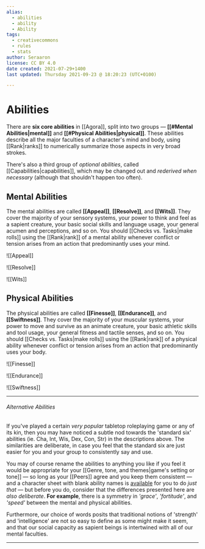```yaml
---
alias:
  - abilities
  - ability
  - Ability
tags:
  - creativecommons
  - rules
  - stats
author: Seraaron
license: CC BY 4.0
date created: 2021-07-29+1400
last updated: Thursday 2021-09-23 @ 18:20:23 (UTC+0100)

---
```


# Abilities

There are **six core abilities** in [[Agora]], split into two groups — **[[#Mental Abilities|mental]]** and **[[#Physical Abilities|physical]]**. These abilities describe all the major faculties of a character's mind and body, using [[Rank|ranks]] to numerically summarize those aspects in very broad strokes.

There's also a third group of _optional abilities_, called [[Capabilities|capabilities]], which may be changed out and _rederived when necessary_ (although that shouldn't happen too often).

## Mental Abilities

The mental abilities are called **[[Appeal]]**, **[[Resolve]]**, and **[[Wits]]**. They cover the majority of your sensory systems, your power to think and feel as a sapient creature, your basic social skills and language usage, your general acumen and perceptions, and so on. You should [[Checks vs. Tasks|make rolls]] using the [[Rank|rank]] of a mental ability whenever conflict or tension arises from an action that predominantly uses your mind.

![[Appeal]]

![[Resolve]]

![[Wits]]

## Physical Abilities

The physical abilities are called **[[Finesse]]**, **[[Endurance]]**, and **[[Swiftness]]**. They cover the majority of your muscular systems, your power to move and survive as an animate creature, your basic athletic skills and tool usage, your general fitness and tactile senses, and so on. You should [[Checks vs. Tasks|make rolls]] using the [[Rank|rank]] of a physical ability whenever conflict or tension arises from an action that predominantly uses your body.

![[Finesse]]

![[Endurance]]

![[Swiftness]]

---

###### Alternative Abilities

If you've played a certain _very popular_ tabletop roleplaying game or any of its kin, then you may have noticed a subtle nod towards the 'standard six' abilities (ie. Cha, Int, Wis, Dex, Con, Str) in the descriptions above. The similarities are deliberate, in case you feel that the standard six are just easier for you and your group to consistently say and use.

You may of course rename the abilities to anything you like if you feel it would be appropriate for your [[Genre, tone, and themes|game's setting or tone]] — so long as your [[Peers]] agree and you keep them consistent — and a character sheet with blank ability names is [available](#charsheet) for you to do _just that_ — but before you do, consider that the differences presented here are _also deliberate_. **For example**, there is a symmetry in _'grace'_, _'fortitude'_, and _'speed'_ between the mental and physical abilities.

Furthermore, our choice of words posits that traditional notions of 'strength' and 'intelligence' are not so easy to define as some might make it seem, and that our social capacity as sapient beings is intertwined with all of our mental faculties.

---

